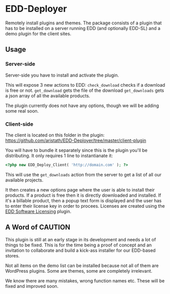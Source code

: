 EDD-Deployer
============

Remotely install plugins and themes. The package consists of a plugin that has to be installed on a server running EDD (and optionally EDD-SL) and a demo plugin for the client sites.

## Usage

### Server-side

Server-side you have to install and activate the plugin.

This will expose 3 new actions to EDD:
`check_download` checks if a download is free or not.
`get_download` gets the file of the download
`get_downloads` gets a json array of all the available products.

The plugin currently does not have any options, though we will be adding some real soon.

### Client-side

The client is located on this folder in the plugin: https://github.com/aristath/EDD-Deployer/tree/master/client-plugin

You will have to bundle it separately since this is the plugin you'll be distributing.
It only requires 1 line to instantianate it:

```php
<?php new EDD_Deploy_Client( 'http://domain.com' ); ?>
```
This will use the `get_downloads` action from the server to get a list of all our available projects.

It then creates a new options page where the user is able to install their products.
If a product is free then it is directly downloaded and installed.
If it's a billable product, then a popup text form is displayed and the user has to enter their license key in order to procees.
Licenses are created using the [EDD Software Licensing](https://easydigitaldownloads.com/extensions/software-licensing/) plugin.

## A Word of CAUTION

This plugin is still at an early stage in its development and needs a lot of things to be fixed. This is for the time being a proof of concept and an invitation to collaborate and build a kick-ass installer for our EDD-based stores.

Not all items on the demo list can be installed because not all of them are WordPress plugins. Some are themes, some are completely irrelevant.

We know there are many mistakes, wrong function names etc. These will be fixed and improved soon.
